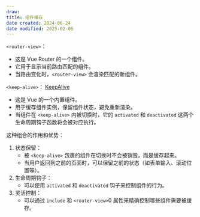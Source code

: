 ```yaml
---
draw:
title: 组件缓存
date created: 2024-06-24
date modified: 2025-02-06
---
```


`<router-view>`：

- 这是 Vue Router 的一个组件。
- 它用于显示当前路由匹配的组件。
- 当路由变化时，`<router-view>` 会渲染匹配的新组件。

`<keep-alive>`：
[KeepAlive](KeepAlive.md)

- 这是 Vue 的一个内置组件。
- 用于缓存组件实例，保留组件状态，避免重新渲染。
- 当组件在 `<keep-alive>` 内被切换时，它的 `activated` 和 `deactivated` 这两个生命周期钩子函数将会被对应执行。

这种组合的作用和优势：

1. 状态保留：
    - 被 `<keep-alive>` 包裹的组件在切换时不会被销毁，而是缓存起来。
    - 当用户返回到之前的页面时，可以保留之前的状态（如表单输入、滚动位置等）。
2. 生命周期钩子：
    - 可以使用 `activated` 和 `deactivated` 钩子来控制组件的行为。
3. 灵活控制：
    - 可以通过 `include` 和 `<router-view>`0 属性来精确控制哪些组件需要被缓存。
